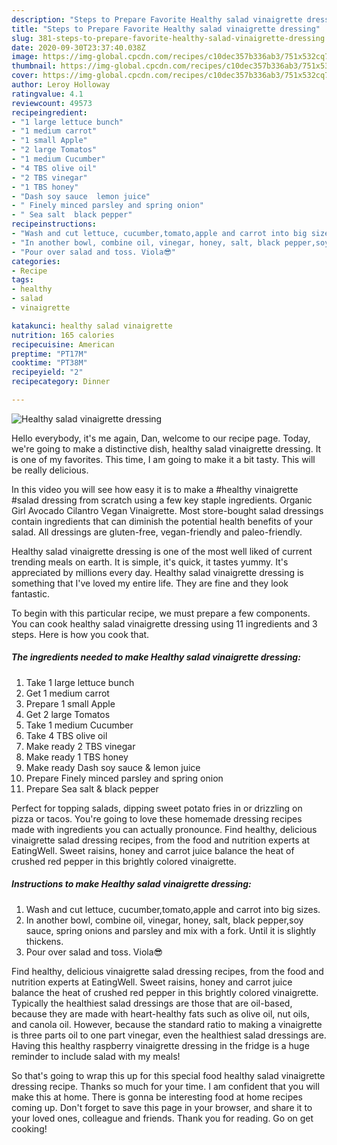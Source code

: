 ```yaml
---
description: "Steps to Prepare Favorite Healthy salad vinaigrette dressing"
title: "Steps to Prepare Favorite Healthy salad vinaigrette dressing"
slug: 381-steps-to-prepare-favorite-healthy-salad-vinaigrette-dressing
date: 2020-09-30T23:37:40.038Z
image: https://img-global.cpcdn.com/recipes/c10dec357b336ab3/751x532cq70/healthy-salad-vinaigrette-dressing-recipe-main-photo.jpg
thumbnail: https://img-global.cpcdn.com/recipes/c10dec357b336ab3/751x532cq70/healthy-salad-vinaigrette-dressing-recipe-main-photo.jpg
cover: https://img-global.cpcdn.com/recipes/c10dec357b336ab3/751x532cq70/healthy-salad-vinaigrette-dressing-recipe-main-photo.jpg
author: Leroy Holloway
ratingvalue: 4.1
reviewcount: 49573
recipeingredient:
- "1 large lettuce bunch"
- "1 medium carrot"
- "1 small Apple"
- "2 large Tomatos"
- "1 medium Cucumber"
- "4 TBS olive oil"
- "2 TBS vinegar"
- "1 TBS honey"
- "Dash soy sauce  lemon juice"
- " Finely minced parsley and spring onion"
- " Sea salt  black pepper"
recipeinstructions:
- "Wash and cut lettuce, cucumber,tomato,apple and carrot into big sizes."
- "In another bowl, combine oil, vinegar, honey, salt, black pepper,soy sauce, spring onions and parsley and mix with a fork. Until it is slightly thickens."
- "Pour over salad and toss. Viola😎"
categories:
- Recipe
tags:
- healthy
- salad
- vinaigrette

katakunci: healthy salad vinaigrette 
nutrition: 165 calories
recipecuisine: American
preptime: "PT17M"
cooktime: "PT38M"
recipeyield: "2"
recipecategory: Dinner

---
```



![Healthy salad vinaigrette dressing](https://img-global.cpcdn.com/recipes/c10dec357b336ab3/751x532cq70/healthy-salad-vinaigrette-dressing-recipe-main-photo.jpg)

Hello everybody, it's me again, Dan, welcome to our recipe page. Today, we're going to make a distinctive dish, healthy salad vinaigrette dressing. It is one of my favorites. This time, I am going to make it a bit tasty. This will be really delicious.

In this video you will see how easy it is to make a #healthy vinaigrette #salad dressing from scratch using a few key staple ingredients. Organic Girl Avocado Cilantro Vegan Vinaigrette. Most store-bought salad dressings contain ingredients that can diminish the potential health benefits of your salad. All dressings are gluten-free, vegan-friendly and paleo-friendly.

Healthy salad vinaigrette dressing is one of the most well liked of current trending meals on earth. It is simple, it's quick, it tastes yummy. It's appreciated by millions every day. Healthy salad vinaigrette dressing is something that I've loved my entire life. They are fine and they look fantastic.


To begin with this particular recipe, we must prepare a few components. You can cook healthy salad vinaigrette dressing using 11 ingredients and 3 steps. Here is how you cook that.

<!--inarticleads1-->

##### The ingredients needed to make Healthy salad vinaigrette dressing:

1. Take 1 large lettuce bunch
1. Get 1 medium carrot
1. Prepare 1 small Apple
1. Get 2 large Tomatos
1. Take 1 medium Cucumber
1. Take 4 TBS olive oil
1. Make ready 2 TBS vinegar
1. Make ready 1 TBS honey
1. Make ready Dash soy sauce &amp; lemon juice
1. Prepare  Finely minced parsley and spring onion
1. Prepare  Sea salt &amp; black pepper


Perfect for topping salads, dipping sweet potato fries in or drizzling on pizza or tacos. You&#39;re going to love these homemade dressing recipes made with ingredients you can actually pronounce. Find healthy, delicious vinaigrette salad dressing recipes, from the food and nutrition experts at EatingWell. Sweet raisins, honey and carrot juice balance the heat of crushed red pepper in this brightly colored vinaigrette. 

<!--inarticleads2-->

##### Instructions to make Healthy salad vinaigrette dressing:

1. Wash and cut lettuce, cucumber,tomato,apple and carrot into big sizes.
1. In another bowl, combine oil, vinegar, honey, salt, black pepper,soy sauce, spring onions and parsley and mix with a fork. Until it is slightly thickens.
1. Pour over salad and toss. Viola😎


Find healthy, delicious vinaigrette salad dressing recipes, from the food and nutrition experts at EatingWell. Sweet raisins, honey and carrot juice balance the heat of crushed red pepper in this brightly colored vinaigrette. Typically the healthiest salad dressings are those that are oil-based, because they are made with heart-healthy fats such as olive oil, nut oils, and canola oil. However, because the standard ratio to making a vinaigrette is three parts oil to one part vinegar, even the healthiest salad dressings are. Having this healthy raspberry vinaigrette dressing in the fridge is a huge reminder to include salad with my meals! 

So that's going to wrap this up for this special food healthy salad vinaigrette dressing recipe. Thanks so much for your time. I am confident that you will make this at home. There is gonna be interesting food at home recipes coming up. Don't forget to save this page in your browser, and share it to your loved ones, colleague and friends. Thank you for reading. Go on get cooking!

